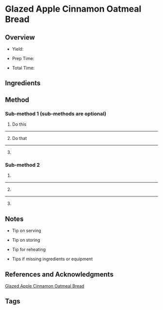 # Glazed Apple Cinnamon Oatmeal Bread

## Overview

- Yield:

- Prep Time:

- Total Time:

## Ingredients



## Method

### Sub-method 1 (sub-methods are optional)

1. Do this
---
2. Do that
---
3.

### Sub-method 2

1.
---
2.
---
3.

## Notes

- Tip on serving

- Tip on storing

- Tip for reheating

- Tips if missing ingredients or equipment

## References and Acknowledgments

[Glazed Apple Cinnamon Oatmeal Bread](http://lovelylittlekitchen.com/glazed-apple-cinnamon-oatmeal-bread/)

## Tags



